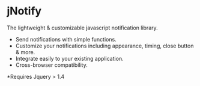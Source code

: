 # jNotify
The lightweight &amp; customizable javascript notification library.

- Send notifications with simple functions.
- Customize your notifications including appearance, timing, close button &amp; more.
- Integrate easily to your existing application.
- Cross-browser compatibility.

*Requires Jquery > 1.4
